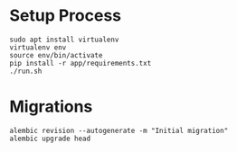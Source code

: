 
# Setup Process
    sudo apt install virtualenv
    virtualenv env
    source env/bin/activate
    pip install -r app/requirements.txt
    ./run.sh

# Migrations
    alembic revision --autogenerate -m "Initial migration"
    alembic upgrade head
